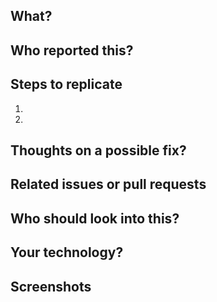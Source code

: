 ## What?
<!-- provide some background context about the issue -->



## Who reported this?
<!-- who reported the issue? who do we need to get back to? -->



## Steps to replicate
<!-- exact steps to replicated the issue? -->

1. 
2. 

## Thoughts on a possible fix?
<!-- document any possible thoughts on a fix for this issue -->



## Related issues or pull requests
<!-- use # to reference related issues or pull requests -->



## Who should look into this?
<!-- use an @ mention to notify the user -->



## Your technology?
<!-- what browser, operating system, etc are you using? -->



## Screenshots
<!-- if the problem can be seen on the website, please provide a screenshot -->


